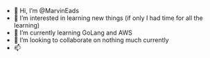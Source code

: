 - 👋 Hi, I’m @MarvinEads
- 👀 I’m interested in learning new things (if only I had time for all the learning)
- 🌱 I’m currently learning GoLang and AWS
- 💞️ I’m looking to collaborate on nothing much currently
- 📫 

<!---
MarvinEads/MarvinEads is a ✨ special ✨ repository because its `README.md` (this file) appears on your GitHub profile.
You can click the Preview link to take a look at your changes.
--->
